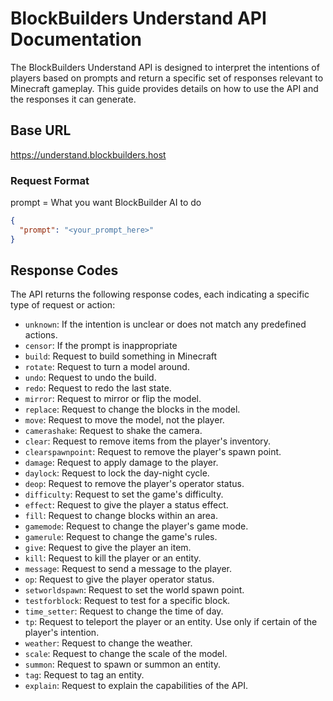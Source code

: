 # BlockBuilders Understand API Documentation

The BlockBuilders Understand API is designed to interpret the intentions of players based on prompts and return a specific set of responses relevant to Minecraft gameplay. 
This guide provides details on how to use the API and the responses it can generate.

## Base URL
https://understand.blockbuilders.host

### Request Format

prompt = What you want BlockBuilder AI to do 

```json
{
  "prompt": "<your_prompt_here>"
}
```

## Response Codes
The API returns the following response codes, each indicating a specific type of request or action:

- `unknown`: If the intention is unclear or does not match any predefined actions.
- `censor`: If the prompt is inappropriate
- `build`: Request to build something in Minecraft
- `rotate`: Request to turn a model around.
- `undo`: Request to undo the build.
- `redo`: Request to redo the last state.
- `mirror`: Request to mirror or flip the model.
- `replace`: Request to change the blocks in the model.
- `move`: Request to move the model, not the player.
- `camerashake`: Request to shake the camera.
- `clear`: Request to remove items from the player's inventory.
- `clearspawnpoint`: Request to remove the player's spawn point.
- `damage`: Request to apply damage to the player.
- `daylock`: Request to lock the day-night cycle.
- `deop`: Request to remove the player's operator status.
- `difficulty`: Request to set the game's difficulty.
- `effect`: Request to give the player a status effect.
- `fill`: Request to change blocks within an area.
- `gamemode`: Request to change the player's game mode.
- `gamerule`: Request to change the game's rules.
- `give`: Request to give the player an item.
- `kill`: Request to kill the player or an entity.
- `message`: Request to send a message to the player.
- `op`: Request to give the player operator status.
- `setworldspawn`: Request to set the world spawn point.
- `testforblock`: Request to test for a specific block.
- `time_setter`: Request to change the time of day.
- `tp`: Request to teleport the player or an entity. Use only if certain of the player's intention.
- `weather`: Request to change the weather.
- `scale`: Request to change the scale of the model.
- `summon`: Request to spawn or summon an entity.
- `tag`: Request to tag an entity.
- `explain`: Request to explain the capabilities of the API.



